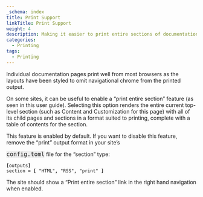 ```yaml
---
_schema: index
title: Print Support
linkTitle: Print Support
weight: 4
description: Making it easier to print entire sections of documentation.
categories:
  - Printing
tags:
  - Printing
---
```

Individual documentation pages print well from most browsers as the layouts have been styled to omit navigational chrome from the printed output.

On some sites, it can be useful to enable a “print entire section” feature (as seen in this user guide). Selecting this option renders the entire current top-level section (such as Content and Customization for this page) with all of its child pages and sections in a format suited to printing, complete with a table of contents for the section.

This feature is enabled by default. If you want to disable this feature, remove the “print” output format in your site’s&nbsp;

<font face="Inconsolata, monospace, sans-serif"><span style="font-size: 15.3px; white-space: pre-wrap; background-color: rgb(238, 238, 238);">config.toml</span></font>&nbsp;file for the “section” type:

<div><div><div><pre><code class="language-toml"><strong>[</strong>outputs<strong>]</strong>
section <strong>=</strong> <strong>[</strong> "HTML"<strong>,</strong> "RSS"<strong>,</strong> "print" <strong>]</strong></code></pre></div></div></div>

The site should show a “Print entire section” link in the right hand navigation when enabled.